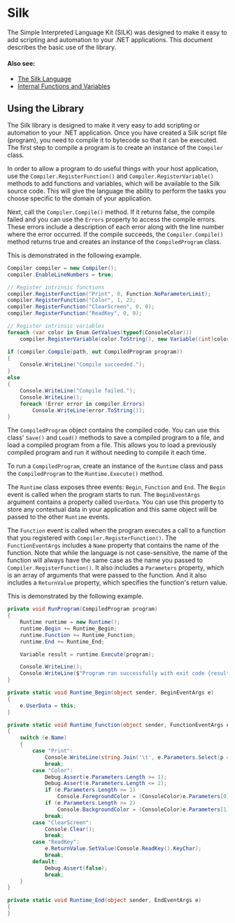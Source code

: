 # Silk
The Simple Interpreted Language Kit (SILK) was designed to make it easy to add scripting and automation to your .NET applications. This document describes the basic use of the library.

#### Also see:
- [The Silk Language](docs/SilkLanguage.md)
- [Internal Functions and Variables](docs/InternalFunctions.md)

## Using the Library

The Silk library is designed to make it very easy to add scripting or automation to your .NET application. Once you have created a Silk script file (program), you need to compile it to bytecode so that it can be executed. The first step to compile a program is to create an instance of the `Compiler` class.

In order to allow a program to do useful things with your host application, use the `Compiler.RegisterFunction()` and `Compiler.RegisterVariable()` methods to add functions and variables, which will be available to the Silk source code. This will give the language the ability to perform the tasks you choose specific to the domain of your application.

Next, call the `Compiler.Compile()` method. If it returns false, the compile failed and you can use the `Errors` property to access the compile errors. These errors include a description of each error along with the line number where the error occurred. If the compile succeeds, the `Compiler.Compile()` method returns true and creates an instance of the `CompiledProgram` class.

This is demonstrated in the following example.

```cs
Compiler compiler = new Compiler();
compiler.EnableLineNumbers = true;

// Register intrinsic functions
compiler.RegisterFunction("Print", 0, Function.NoParameterLimit);
compiler.RegisterFunction("Color", 1, 2);
compiler.RegisterFunction("ClearScreen", 0, 0);
compiler.RegisterFunction("ReadKey", 0, 0);

// Register intrinsic variables
foreach (var color in Enum.GetValues(typeof(ConsoleColor)))
    compiler.RegisterVariable(color.ToString(), new Variable((int)color));

if (compiler.Compile(path, out CompiledProgram program))
{
    Console.WriteLine("Compile succeeded.");
}
else
{
    Console.WriteLine("Compile failed.");
    Console.WriteLine();
    foreach (Error error in compiler.Errors)
        Console.WriteLine(error.ToString());
}
```

The `CompiledProgram` object contains the compiled code. You can use this class' `Save()` and `Load()` methods to save a compiled program to a file, and load a compiled program from a file. This allows you to load a previously compiled program and run it without needing to compile it each time.

To run a `CompiledProgram`, create an instance of the `Runtime` class and pass the `CompiledProgram` to the `Runtime.Execute()` method.

The `Runtime` class exposes three events: `Begin`, `Function` and `End`. The `Begin` event is called when the program starts to run. The `BeginEventArgs` argument contains a property called `UserData`. You can use this property to store any contextual data in your application and this same object will be passed to the other `Runtime` events.

The `Function` event is called when the program executes a call to a function that you registered with `Compiler.RegisterFunction()`. The `FunctionEventArgs` includes a `Name` property that contains the name of the function. Note that while the language is not case-sensitive, the name of the function will always have the same case as the name you passed to `Compiler.RegisterFunction()`. It also includes a `Parameters` property, which is an array of arguments that were passed to the function. And it also includes a `ReturnValue` property, which specifies the function's return value.

This is demonstrated by the following example.

```cs
private void RunProgram(CompiledProgram program)
{
    Runtime runtime = new Runtime();
    runtime.Begin += Runtime_Begin;
    runtime.Function += Runtime_Function;
    runtime.End += Runtime_End;

    Variable result = runtime.Execute(program);

    Console.WriteLine();
    Console.WriteLine($"Program ran successfully with exit code {result}.");
}

private static void Runtime_Begin(object sender, BeginEventArgs e)
{
    e.UserData = this;
}

private static void Runtime_Function(object sender, FunctionEventArgs e)
{
    switch (e.Name)
    {
        case "Print":
            Console.WriteLine(string.Join('\t', e.Parameters.Select(p => p.ToString())));
            break;
        case "Color":
            Debug.Assert(e.Parameters.Length >= 1);
            Debug.Assert(e.Parameters.Length <= 2);
            if (e.Parameters.Length >= 1)
                Console.ForegroundColor = (ConsoleColor)e.Parameters[0].ToInteger();
            if (e.Parameters.Length >= 2)
                Console.BackgroundColor = (ConsoleColor)e.Parameters[1].ToInteger();
            break;
        case "ClearScreen":
            Console.Clear();
            break;
        case "ReadKey":
            e.ReturnValue.SetValue(Console.ReadKey().KeyChar);
            break;
        default:
            Debug.Assert(false);
            break;
    }
}

private static void Runtime_End(object sender, EndEventArgs e)
{
}
```

